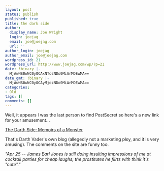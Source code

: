 ```yaml
---
layout: post
status: publish
published: true
title: the dark side
author:
  display_name: Joe Wright
  login: joejag
  email: joe@joejag.com
  url: ''
author_login: joejag
author_email: joe@joejag.com
wordpress_id: 21
wordpress_url: http://www.joejag.com/wp/?p=21
date: !binary |-
  MjAwNS0wNC0yOCAxNTozNDo0MiArMDEwMA==
date_gmt: !binary |-
  MjAwNS0wNC0yOCAyMjozNDo0MiArMDEwMA==
categories:
- Old
tags: []
comments: []
---
```

<p>Well, it appears I was the last person to find PostSecret so here's a new link for your amusement...</p>
<p><a href="http://darthside.blogspot.com/">The Darth Side: Memoirs of a Monster</a></p>
<p>That's Darth Vader's own blog (allegedly not a marketing ploy, and it is very amusing).  The comments on the site are funny too.</p>
<p><i>"Apr 25 -- James Earl Jones is still doing insulting impressions of me at cocktail parties for cheap laughs; the prostitutes he flirts with think it's "cute"."</i></p>
